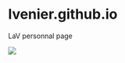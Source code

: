 # lvenier.github.io
LaV personnal page

<a href="">
    <img align="center" src="https://github-readme-stats.vercel.app/api?username=lvenier&theme=light&show_icons=true" />
</a>
